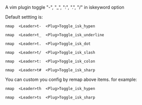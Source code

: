 
A vim plugin toggle "-", "_", ":", ".", "/" in iskeyword option

Default settting is:

    nmap  <Leader>t-  <Plug>Toggle_isk_hypen

    nmap  <Leader>t_  <Plug>Toggle_isk_underline

    nmap  <Leader>t.  <Plug>Toggle_isk_dot

    nmap  <Leader>t/  <Plug>Toggle_isk_slash

    nmap  <Leader>t:  <Plug>Toggle_isk_colon

    nmap  <Leader>t#  <Plug>Toggle_isk_sharp

You can custom you config by remap above items.
for example:

    nmap  <Leader>th  <Plug>Toggle_isk_hypen

    nmap  <Leader>ts  <Plug>Toggle_isk_sharp
